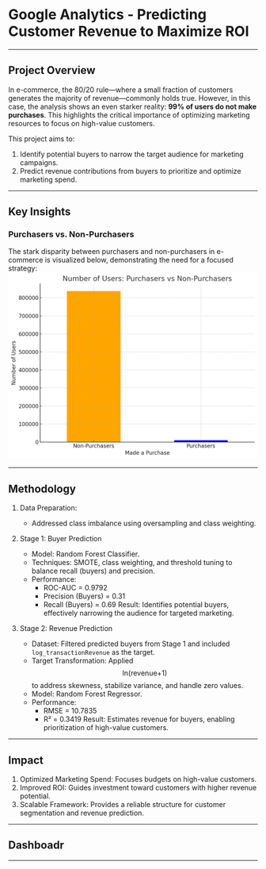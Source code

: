 # Google Analytics - Predicting Customer Revenue to Maximize ROI
---
## Project Overview
In e-commerce, the 80/20 rule—where a small fraction of customers generates the majority of revenue—commonly holds true. However, in this case, the analysis shows an even starker reality: **99% of users do not make purchases**. This highlights the critical importance of optimizing marketing resources to focus on high-value customers.

This project aims to:
1. Identify potential buyers to narrow the target audience for marketing campaigns.
2. Predict revenue contributions from buyers to prioritize and optimize marketing spend.

---

## Key Insights
### Purchasers vs. Non-Purchasers
The stark disparity between purchasers and non-purchasers in e-commerce is visualized below, demonstrating the need for a focused strategy:
![Purchasers vs Non-Purchasers](images/number_users.png)

---

## Methodology
1. Data Preparation:
     - Addressed class imbalance using oversampling and class weighting.

2. Stage 1: Buyer Prediction
     - Model: Random Forest Classifier.
     - Techniques: SMOTE, class weighting, and threshold tuning to balance recall (buyers) and precision.
     - Performance:
         - ROC-AUC = 0.9792
         - Precision (Buyers) = 0.31
         - Recall (Buyers) = 0.69
    Result: Identifies potential buyers, effectively narrowing the audience for targeted marketing.

3. Stage 2: Revenue Prediction
    - Dataset: Filtered predicted buyers from Stage 1 and included `log_transactionRevenue` as the target.
    - Target Transformation: Applied $$\text{ln(revenue+1)}$$ to address skewness, stabilize variance, and handle zero values.
    - Model: Random Forest Regressor.
    - Performance:
         - RMSE = 10.7835
         - R² = 0.3419
    Result: Estimates revenue for buyers, enabling prioritization of high-value customers.

--- 

## Impact

1. Optimized Marketing Spend: Focuses budgets on high-value customers.
2. Improved ROI: Guides investment toward customers with higher revenue potential.
3. Scalable Framework: Provides a reliable structure for customer segmentation and revenue prediction.

---
## Dashboadr
---

